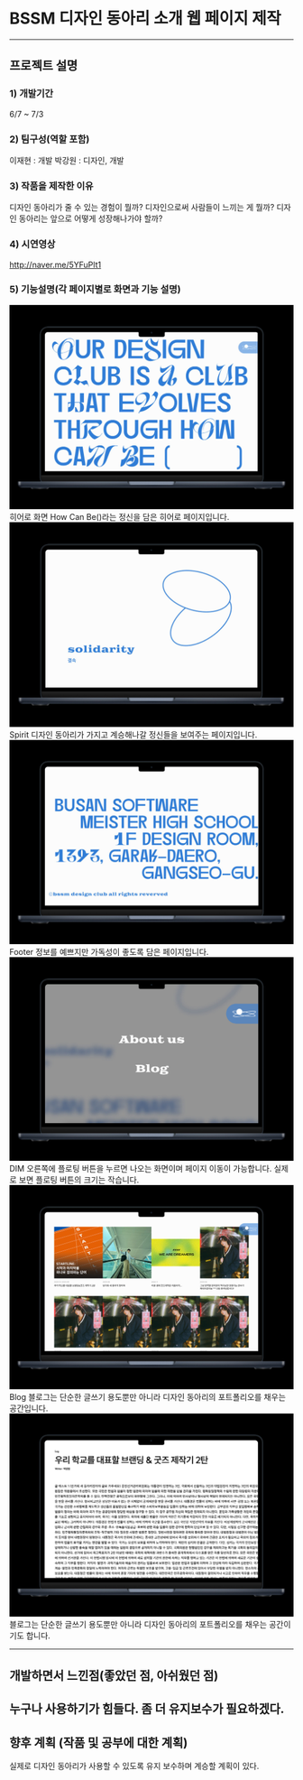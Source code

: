 # BSSM 디자인 동아리 소개 웹 페이지 제작
----
## 프로젝트 설명
### 1) 개발기간
6/7 ~ 7/3

### 2) 팀구성(역할 포함)
이재현 : 개발
박강원 : 디자인, 개발

### 3) 작품을 제작한 이유
디자인 동아리가 줄 수 있는 경험이 뭘까?
디자인으로써 사람들이 느끼는 게 뭘까?
디자인 동아리는 앞으로 어떻게 성장해나가야 할까?

### 4) 시연영상
http://naver.me/5YFuPlt1

### 5) 기능설명(각 페이지별로 화면과 기능 설명)
![Alt text](./public/pageImg/aboutPage1.png)
히어로 화면
How Can Be()라는 정신을 담은 히어로 페이지입니다.
![Alt text](./public/pageImg/aboutPage2.png)
Spirit
디자인 동아리가 가지고 계승해나갈 정신들을 보여주는 페이지입니다.
![Alt text](./public/pageImg/aboutPage3.png)
Footer
정보를 예쁘지만 가독성이 좋도록 담은 페이지입니다.
![Alt text](./public/pageImg/DIMpage.png)
DIM
오른쪽에 플로팅 버튼을 누르면 나오는 화면이며 페이지 이동이 가능합니다.
실제로 보면 플로팅 버튼의 크기는 작습니다.
![Alt text](./public/pageImg/blogPage.png)
Blog
블로그는 단순한 글쓰기 용도뿐만 아니라 디자인 동아리의 포트폴리오를 채우는 공간입니다.
![Alt text](./public/pageImg/blogDetailPage.png)
블로그는 단순한 글쓰기 용도뿐만 아니라 디자인 동아리의 포트폴리오를 채우는 공간이기도 합니다.

---
## 개발하면서 느낀점(좋았던 점, 아쉬웠던 점)
누구나 사용하기가 힘들다. 좀 더 유지보수가 필요하겠다.
---
## 향후 계획 (작품 및 공부에 대한 계획) 
실제로 디자인 동아리가 사용할 수 있도록 유지 보수하며 계승할 계획이 있다.